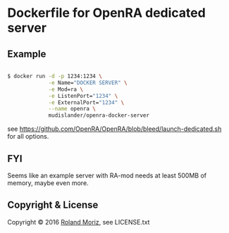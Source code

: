 # Dockerfile for OpenRA dedicated server

## Example
```sh

$ docker run -d -p 1234:1234 \
             -e Name="DOCKER SERVER" \
             -e Mod=ra \
             -e ListenPort="1234" \
             -e ExternalPort="1234" \
             --name openra \
             mudislander/openra-docker-server

```

see https://github.com/OpenRA/OpenRA/blob/bleed/launch-dedicated.sh for all options.

## FYI

Seems like an example server with RA-mod needs at least 500MB of memory, maybe even more.

## Copyright & License

Copyright © 2016 [Roland Moriz](https://roland.io), see LICENSE.txt
